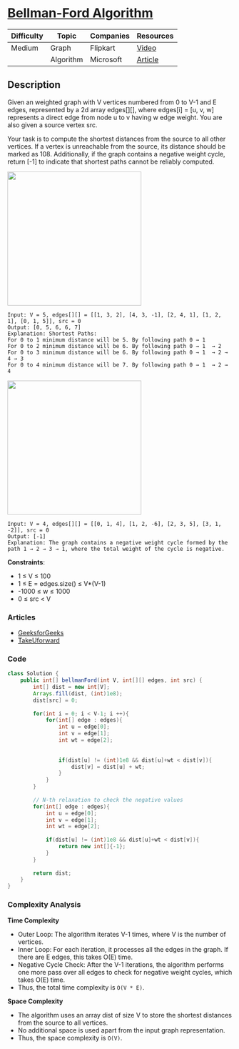 # [Bellman-Ford Algorithm](https://www.geeksforgeeks.org/problems/distance-from-the-source-bellman-ford-algorithm/1)

| Difficulty | Topic        | Companies           | Resources   |
| ---------- | ------------ | ------------------- | ----------- |
| Medium     | Graph        | Flipkart            | [Video](https://youtu.be/0vVofAhAYjc)   |
|            | Algorithm    | Microsoft           | [Article](https://www.geeksforgeeks.org/bellman-ford-algorithm-dp-23/) |

## Description
Given an weighted graph with V vertices numbered from 0 to V-1 and E edges, represented by a 2d array edges[][], where edges[i] = [u, v, w] represents a direct edge from node u to v having w edge weight. You are also given a source vertex src.

Your task is to compute the shortest distances from the source to all other vertices. If a vertex is unreachable from the source, its distance should be marked as 108. Additionally, if the graph contains a negative weight cycle, return [-1] to indicate that shortest paths cannot be reliably computed.

<img src="https://media.geeksforgeeks.org/img-practice/prod/addEditProblem/893096/Web/Other/blobid0_1744455175.jpg" height=300 width=300>

```
Input: V = 5, edges[][] = [[1, 3, 2], [4, 3, -1], [2, 4, 1], [1, 2, 1], [0, 1, 5]], src = 0
Output: [0, 5, 6, 6, 7]
Explanation: Shortest Paths:
For 0 to 1 minimum distance will be 5. By following path 0 → 1
For 0 to 2 minimum distance will be 6. By following path 0 → 1  → 2
For 0 to 3 minimum distance will be 6. By following path 0 → 1  → 2 → 4 → 3 
For 0 to 4 minimum distance will be 7. By following path 0 → 1  → 2 → 4
```

<img src="https://media.geeksforgeeks.org/img-practice/prod/addEditProblem/893096/Web/Other/blobid1_1744455218.jpg" height=300 width=300>

```
Input: V = 4, edges[][] = [[0, 1, 4], [1, 2, -6], [2, 3, 5], [3, 1, -2]], src = 0
Output: [-1]
Explanation: The graph contains a negative weight cycle formed by the path 1 → 2 → 3 → 1, where the total weight of the cycle is negative.
```

**Constraints**:
* 1 ≤ V ≤ 100
* 1 ≤ E = edges.size() ≤ V*(V-1)
* -1000 ≤ w ≤ 1000
* 0 ≤ src < V

### Articles
* <a href="https://www.geeksforgeeks.org/bellman-ford-algorithm-dp-23/" target="_blank">GeeksforGeeks</a>
* <a href="https://takeuforward.org/data-structure/bellman-ford-algorithm-g-41/" target="_blank">TakeUforward</a>

### Code
```java
class Solution {
    public int[] bellmanFord(int V, int[][] edges, int src) {
        int[] dist = new int[V];
        Arrays.fill(dist, (int)1e8);
        dist[src] = 0; 
       
        for(int i = 0; i < V-1; i ++){
            for(int[] edge : edges){
                int u = edge[0];
                int v = edge[1];
                int wt = edge[2];
                
                
                if(dist[u] != (int)1e8 && dist[u]+wt < dist[v]){
                    dist[v] = dist[u] + wt;
                }
            }
        }
       
        // N-th relaxation to check the negative values
        for(int[] edge : edges){
            int u = edge[0];
            int v = edge[1];
            int wt = edge[2];
           
            if(dist[u] != (int)1e8 && dist[u]+wt < dist[v]){
                return new int[]{-1};
            }
        }
        
        return dist;
    }
}
```

### Complexity Analysis
**Time Complexity**

* Outer Loop: The algorithm iterates V-1 times, where V is the number of vertices.
* Inner Loop: For each iteration, it processes all the edges in the graph. If there are E edges, this takes O(E) time.
* Negative Cycle Check: After the V-1 iterations, the algorithm performs one more pass over all edges to check for negative weight cycles, which takes O(E) time.
* Thus, the total time complexity is `O(V * E)`.

**Space Complexity**
* The algorithm uses an array dist of size V to store the shortest distances from the source to all vertices.
* No additional space is used apart from the input graph representation.
* Thus, the space complexity is `O(V)`.

